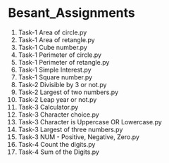 # Besant_Assignments


1.	Task-1 Area of circle.py
2.	Task-1 Area of retangle.py
3.	Task-1 Cube number.py
4.	Task-1 Perimeter of circle.py 
5.	Task-1 Perimeter of retangle.py 
6.	Task-1 Simple Interest.py
7.	Task-1 Square number.py
8.	Task-2 Divisible by 3 or not.py
9.	Task-2 Largest of two numbers.py
10.	Task-2 Leap year or not.py
11.	Task-3 Calculator.py
12.	Task-3 Character choice.py
13.	Task-3 Character is Uppercase OR Lowercase.py
14.	Task-3 Largest of three numbers.py
15.	Task-3 NUM - Positive, Negative, Zero.py
16.	Task-4 Count the digits.py
17.	Task-4 Sum of the Digits.py

